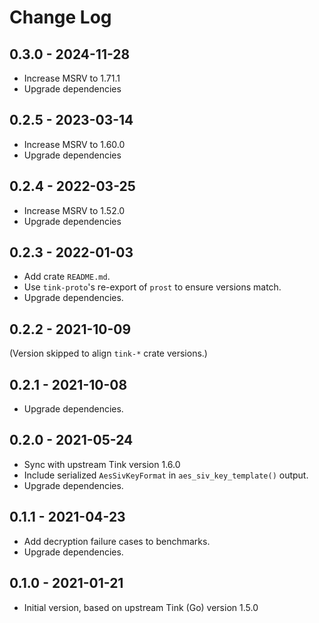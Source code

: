 # Change Log

## 0.3.0 - 2024-11-28

- Increase MSRV to 1.71.1
- Upgrade dependencies

## 0.2.5 - 2023-03-14

- Increase MSRV to 1.60.0
- Upgrade dependencies

## 0.2.4 - 2022-03-25

- Increase MSRV to 1.52.0
- Upgrade dependencies

## 0.2.3 - 2022-01-03

- Add crate `README.md`.
- Use `tink-proto`'s re-export of `prost` to ensure versions match.
- Upgrade dependencies.

## 0.2.2 - 2021-10-09

(Version skipped to align `tink-*` crate versions.)

## 0.2.1 - 2021-10-08

- Upgrade dependencies.

## 0.2.0 - 2021-05-24

- Sync with upstream Tink version 1.6.0
- Include serialized `AesSivKeyFormat` in `aes_siv_key_template()` output.
- Upgrade dependencies.

## 0.1.1 - 2021-04-23

- Add decryption failure cases to benchmarks.
- Upgrade dependencies.

## 0.1.0 - 2021-01-21

- Initial version, based on upstream Tink (Go) version 1.5.0
